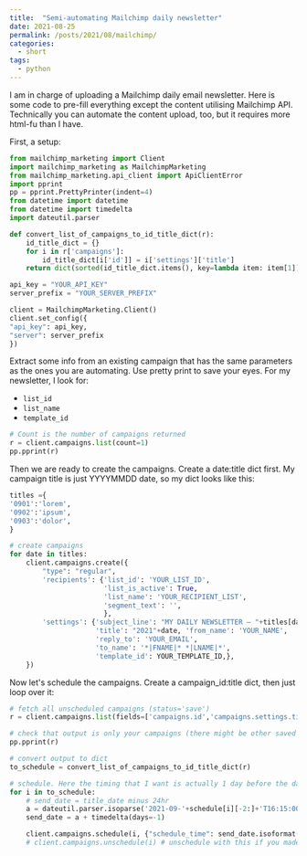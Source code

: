 ```yaml
---
title:  "Semi-automating Mailchimp daily newsletter"
date: 2021-08-25
permalink: /posts/2021/08/mailchimp/
categories: 
  - short
tags:
  - python
---
```

I am in charge of uploading a Mailchimp daily email newsletter. Here is some code to pre-fill everything except the content utilising Mailchimp API.
Technically you can automate the content upload, too, but it requires more html-fu than I have.

First, a setup:
```python
from mailchimp_marketing import Client
import mailchimp_marketing as MailchimpMarketing
from mailchimp_marketing.api_client import ApiClientError
import pprint
pp = pprint.PrettyPrinter(indent=4)
from datetime import datetime  
from datetime import timedelta  
import dateutil.parser

def convert_list_of_campaigns_to_id_title_dict(r):
    id_title_dict = {}
    for i in r['campaigns']:
        id_title_dict[i['id']] = i['settings']['title']
    return dict(sorted(id_title_dict.items(), key=lambda item: item[1]))

api_key = "YOUR_API_KEY"
server_prefix = "YOUR_SERVER_PREFIX"

client = MailchimpMarketing.Client()
client.set_config({
"api_key": api_key,
"server": server_prefix
})
```

Extract some info from an existing campaign that has the same parameters as the ones you are automating.
Use pretty print to save your eyes. For my newsletter, I look for:
- `list_id`
- `list_name`
- `template_id`

```python
# Count is the number of campaigns returned
r = client.campaigns.list(count=1)
pp.pprint(r)
```

Then we are ready to create the campaigns. 
Create a date:title dict first. My campaign title is just YYYYMMDD date, so my dict looks like this: 

```python
titles ={
'0901':'lorem',
'0902':'ipsum',
'0903':'dolor',
}

# create campaigns
for date in titles:    
    client.campaigns.create({
        "type": "regular",
        'recipients': {'list_id': 'YOUR_LIST_ID', 
                       'list_is_active': True, 
                       'list_name': 'YOUR_RECIPIENT_LIST', 
                       'segment_text': '', 
                       },
        'settings': {'subject_line': "MY DAILY NEWSLETTER – "+titles[date], 
                     'title': "2021"+date, 'from_name': 'YOUR_NAME', 
                     'reply_to': 'YOUR_EMAIL', 
                     'to_name': '*|FNAME|* *|LNAME|*', 
                     'template_id': YOUR_TEMPLATE_ID,},
    })
```

Now let's schedule the campaigns. Create a campaign_id:title dict, then just loop over it:

```python
# fetch all unscheduled campaigns (status='save')
r = client.campaigns.list(fields=['campaigns.id','campaigns.settings.title'],status='save',count=50)

# check that output is only your campaigns (there might be other saved drafts from the past)
pp.pprint(r)
```

```python
# convert output to dict
to_schedule = convert_list_of_campaigns_to_id_title_dict(r)

# schedule. Here the timing that I want is actually 1 day before the date in the title
for i in to_schedule:
    # send_date = title_date minus 24hr
    a = dateutil.parser.isoparse('2021-09-'+schedule[i][-2:]+'T16:15:00+00:00')
    send_date = a + timedelta(days=-1)

    client.campaigns.schedule(i, {"schedule_time": send_date.isoformat()})
    # client.campaigns.unschedule(i) # unschedule with this if you made a mistake
```
